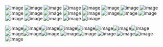 ![image](https://github.com/user-attachments/assets/9d54ae7d-8fa7-4c06-9f8b-96ae30187691)
![image](https://github.com/user-attachments/assets/a86c7ae9-df72-4362-a409-bc77c98ca8ec)
![image](https://github.com/user-attachments/assets/2fe40224-d208-4f51-a260-f2acf7ec6166)
![image](https://github.com/user-attachments/assets/a58f6591-7801-4336-a1dd-7606ba8180a9)
![image](https://github.com/user-attachments/assets/b94c67b7-acaa-439e-b3ac-e1ec3e08dfaf)
![image](https://github.com/user-attachments/assets/3f1d553a-832a-4201-81e2-56acf6d46d1e)
![image](https://github.com/user-attachments/assets/affc91f5-44b2-419d-b5b8-f778a8b2436d)
![image](https://github.com/user-attachments/assets/d74a863c-cdf7-47b3-9655-85a1f02c6cf6)
![image](https://github.com/user-attachments/assets/3c3d9591-6563-497a-9274-83dff5d3aa16)
![image](https://github.com/user-attachments/assets/a8baf5e4-c9df-4246-81b2-4bf952b656a3)
![image](https://github.com/user-attachments/assets/48bab6a1-4948-4d24-957e-f62e9570aa34)
![image](https://github.com/user-attachments/assets/0bcb6c09-4351-44fd-be39-48ee855ec434)
![image](https://github.com/user-attachments/assets/e22ea9e4-bd16-4584-ac76-9776e24d2f36)
![image](https://github.com/user-attachments/assets/b87c826b-a029-47ad-9189-825a421c696b)![image](https://github.com/user-attachments/assets/af2c9b03-579c-4aca-a01c-b9839ddc7042)
![image](https://github.com/user-attachments/assets/dfb641fe-97a8-423d-8266-3ab57d34a7ee)
![image](https://github.com/user-attachments/assets/914a49a6-cfaf-40ce-b2a7-e6a7bde838fe)
![image](https://github.com/user-attachments/assets/d51056cc-1afa-4969-8068-78e476a8d630)
![image](https://github.com/user-attachments/assets/bdeeafaf-eec2-4ad6-b2e1-02a5ed2fda60)
![image](https://github.com/user-attachments/assets/66a5aecb-397f-42f6-bd6e-c371eb79adf1)
![image](https://github.com/user-attachments/assets/e69dfc04-2a4c-44f8-b1e0-da2fe3642867)



![image](https://github.com/user-attachments/assets/cbf0a1f4-b089-4e04-9517-2b46bee6e07a)![image](https://github.com/user-attachments/assets/18fb96af-047b-4dcf-9b1e-c5c40f8e66f0)![image](https://github.com/user-attachments/assets/658d8ccc-2eab-4f5e-b3aa-954d84a8415e)![image](https://github.com/user-attachments/assets/9e1cfe21-3deb-4bd5-a946-90588c2fdf7e)![image](https://github.com/user-attachments/assets/fcbc10f8-a961-411a-a81e-d09124f62acd)![image](https://github.com/user-attachments/assets/e8cef510-8d95-4e1e-9310-ae4b8af74648)![image](https://github.com/user-attachments/assets/aad8d96f-1fe2-4ae7-8059-eacb4a2dccf3)![image](https://github.com/user-attachments/assets/07c827b3-86f3-4a8e-9141-084b942787b4)![image](https://github.com/user-attachments/assets/0e0cb7a7-c2b2-44f4-907e-45dacbdd1db1)![image](https://github.com/user-attachments/assets/0e6a339a-04d9-4916-ba58-55f0894f69a1)![image](https://github.com/user-attachments/assets/10e15bd4-516d-4f38-8d37-922b1019e5cb)
![image](https://github.com/user-attachments/assets/620695c2-ce5c-4e45-8866-8b049857dd9a)![image](https://github.com/user-attachments/assets/2190323c-5fc1-489e-9c40-7ea59e2857e4)
![image](https://github.com/user-attachments/assets/549b8253-487a-435c-b917-252a4edf060a)
![image](https://github.com/user-attachments/assets/69fcb5bf-5f51-47c3-b776-f5b48e898e6d)![image](https://github.com/user-attachments/assets/b3c1719b-e649-4523-a0ba-6045160d3d95)![image](https://github.com/user-attachments/assets/84f52842-1a9c-4d53-9be9-3cf3a82d821a)


























